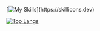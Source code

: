 
[![My Skills](https://skillicons.dev/icons?i=html,css,js,java,php,python,)](https://skillicons.dev)

[![Top Langs](https://github-readme-stats.vercel.app/api/top-langs/?username=atana-love&theme=gruvbox&layout=compact)](https://github.com/anuraghazra/github-readme-stats)

